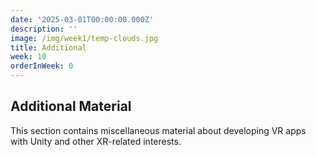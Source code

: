```yaml
---
date: '2025-03-01T00:00:00.000Z'
description: ''
image: /img/week1/temp-clouds.jpg
title: Additional
week: 10
orderInWeek: 0
---
```


## Additional Material

This section contains miscellaneous material about developing VR apps with Unity and other XR-related interests.
